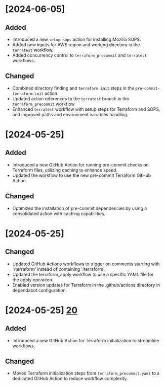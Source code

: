 # [2024-06-05]

## Added

- Introduced a new `setup-sops` action for installing Mozilla SOPS.
- Added new inputs for AWS region and working directory in the `terratest` workflow.
- Added concurrency control to `terraform_precommit` and `terratest` workflows.

## Changed

- Combined directory finding and `terraform init` steps in the `pre-commit-terraform-init` action.
- Updated action references to the `terratest` branch in the `terraform_precommit` workflow.
- Enhanced `terratest` workflow with setup steps for Terraform and SOPS, and improved paths and environment variables handling.

# [2024-05-25]

## Added

- Introduced a new GitHub Action for running pre-commit checks on Terraform files, utilizing caching to enhance speed.
- Updated the workflow to use the new pre-commit Terraform GitHub Action.

## Changed

- Optimized the installation of pre-commit dependencies by using a consolidated action with caching capabilities.
# [2024-05-25]

## Changed

- Updated GitHub Actions workflows to trigger on comments starting with '/terraform' instead of containing '/terraform'.
- Updated the terraform_apply workflow to use a specific YAML file for the apply operation.
- Enabled version updates for Terraform in the .github/actions directory in dependabot configuration.

# [2024-05-25] [20](https://github.com/flufi-io/workflows/issues/20)

## Added

- Introduced a new GitHub Action for Terraform initialization to streamline workflows.

## Changed

- Moved Terraform initialization steps from `terraform_precommit.yaml` to a dedicated GitHub Action to reduce workflow
  complexity.
